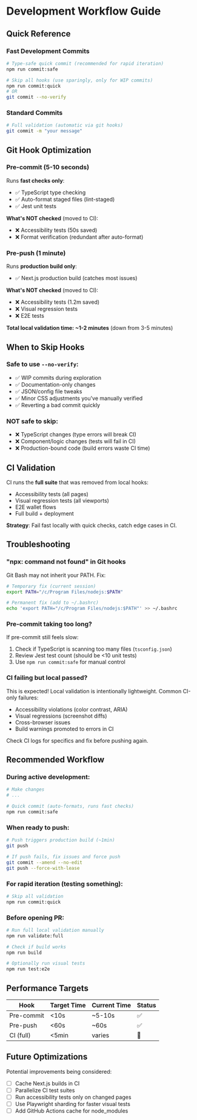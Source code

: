 # Development Workflow Guide

## Quick Reference

### Fast Development Commits
```bash
# Type-safe quick commit (recommended for rapid iteration)
npm run commit:safe

# Skip all hooks (use sparingly, only for WIP commits)
npm run commit:quick
# OR
git commit --no-verify
```

### Standard Commits
```bash
# Full validation (automatic via git hooks)
git commit -m "your message"
```

## Git Hook Optimization

### Pre-commit (5-10 seconds)
Runs **fast checks only**:
- ✅ TypeScript type checking
- ✅ Auto-format staged files (lint-staged)
- ✅ Jest unit tests

**What's NOT checked** (moved to CI):
- ❌ Accessibility tests (50s saved)
- ❌ Format verification (redundant after auto-format)

### Pre-push (1 minute)
Runs **production build only**:
- ✅ Next.js production build (catches most issues)

**What's NOT checked** (moved to CI):
- ❌ Accessibility tests (1.2m saved)
- ❌ Visual regression tests
- ❌ E2E tests

**Total local validation time: ~1-2 minutes** (down from 3-5 minutes)

## When to Skip Hooks

### Safe to use `--no-verify`:
- ✅ WIP commits during exploration
- ✅ Documentation-only changes
- ✅ JSON/config file tweaks
- ✅ Minor CSS adjustments you've manually verified
- ✅ Reverting a bad commit quickly

### NOT safe to skip:
- ❌ TypeScript changes (type errors will break CI)
- ❌ Component/logic changes (tests will fail in CI)
- ❌ Production-bound code (build errors waste CI time)

## CI Validation

CI runs the **full suite** that was removed from local hooks:
- Accessibility tests (all pages)
- Visual regression tests (all viewports)
- E2E wallet flows
- Full build + deployment

**Strategy**: Fail fast locally with quick checks, catch edge cases in CI.

## Troubleshooting

### "npx: command not found" in Git hooks
Git Bash may not inherit your PATH. Fix:
```bash
# Temporary fix (current session)
export PATH="/c/Program Files/nodejs:$PATH"

# Permanent fix (add to ~/.bashrc)
echo 'export PATH="/c/Program Files/nodejs:$PATH"' >> ~/.bashrc
```

### Pre-commit taking too long?
If pre-commit still feels slow:
1. Check if TypeScript is scanning too many files (`tsconfig.json`)
2. Review Jest test count (should be <10 unit tests)
3. Use `npm run commit:safe` for manual control

### CI failing but local passed?
This is expected! Local validation is intentionally lightweight. Common CI-only failures:
- Accessibility violations (color contrast, ARIA)
- Visual regressions (screenshot diffs)
- Cross-browser issues
- Build warnings promoted to errors in CI

Check CI logs for specifics and fix before pushing again.

## Recommended Workflow

### During active development:
```bash
# Make changes
# ...

# Quick commit (auto-formats, runs fast checks)
npm run commit:safe
```

### When ready to push:
```bash
# Push triggers production build (~1min)
git push

# If push fails, fix issues and force push
git commit --amend --no-edit
git push --force-with-lease
```

### For rapid iteration (testing something):
```bash
# Skip all validation
npm run commit:quick
```

### Before opening PR:
```bash
# Run full local validation manually
npm run validate:full

# Check if build works
npm run build

# Optionally run visual tests
npm run test:e2e
```

## Performance Targets

| Hook | Target Time | Current Time | Status |
|------|-------------|--------------|--------|
| Pre-commit | <10s | ~5-10s | ✅ |
| Pre-push | <60s | ~60s | ✅ |
| CI (full) | <5min | varies | 🔄 |

## Future Optimizations

Potential improvements being considered:
- [ ] Cache Next.js builds in CI
- [ ] Parallelize CI test suites
- [ ] Run accessibility tests only on changed pages
- [ ] Use Playwright sharding for faster visual tests
- [ ] Add GitHub Actions cache for node_modules
